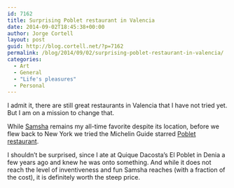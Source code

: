 ```yaml
---
id: 7162
title: Surprising Poblet restaurant in Valencia
date: 2014-09-02T18:45:38+00:00
author: Jorge Cortell
layout: post
guid: http://blog.cortell.net/?p=7162
permalink: /blog/2014/09/02/surprising-poblet-restaurant-in-valencia/
categories:
  - Art
  - General
  - "Life's pleasures"
  - Personal
---
```

I admit it, there are still great restaurants in Valencia that I have not tried yet. But I am on a mission to change that. 

While <a href="http://www.samsha.es/" title="http://www.samsha.es/" target="_blank">Samsha</a> remains my all-time favorite despite its location, before we flew back to New York we tried the Michelin Guide starred <a href="http://www.elpobletrestaurante.com/" title="http://www.elpobletrestaurante.com/" target="_blank">Poblet restaurant</a>.

I shouldn&#8217;t be surprised, since I ate at Quique Dacosta&#8217;s El Poblet in Denia a few years ago and knew he was onto something. And while it does not reach the level of inventiveness and fun Samsha reaches (with a fraction of the cost), it is definitely worth the steep price.